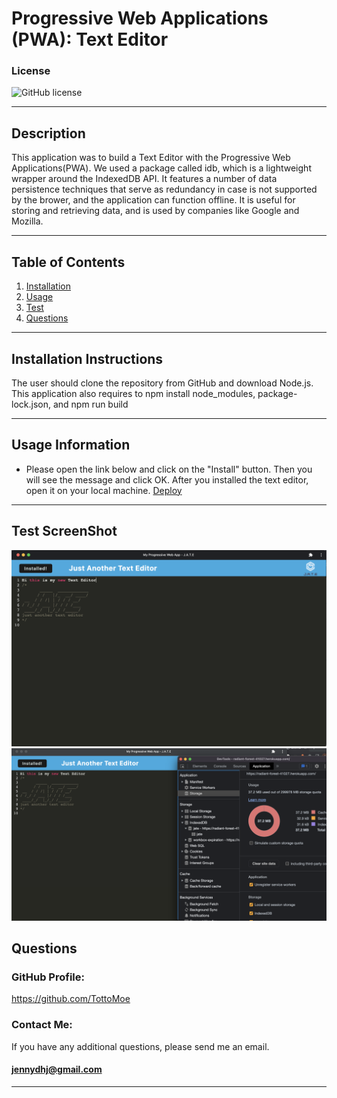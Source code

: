 # Progressive Web Applications (PWA): Text Editor

### License

![GitHub license](https://img.shields.io/badge/license-MIT-green.svg)

---

## Description

This application was to build a Text Editor with the Progressive Web Applications(PWA). We used a package called idb, which is a lightweight wrapper around the IndexedDB API. It features a number of data persistence techniques that serve as redundancy in case is not supported by the brower, and the application can function offline. It is useful for storing and retrieving data, and is used by companies like Google and Mozilla. 

---

## Table of Contents

1. [Installation](#installation)
2. [Usage](#usage)
3. [Test](#test)
4. [Questions](#questions)

---

<a name="installation"></a>

## Installation Instructions

The user should clone the repository from GitHub and download Node.js. This application also requires to npm install node_modules, package-lock.json, and npm run build

---

<a name="usage"></a>

## Usage Information

- Please open the link below and click on the "Install" button. Then you will see the message and click OK. After you installed the text editor, open it on your local machine.
 [Deploy](https://radiant-forest-41027.herokuapp.com/)

---

<a name="test"></a>

## Test ScreenShot

![Screen-Shot](./Assets/TextEditor.png)
![Screen-Shot](./Assets/Storage.png)

<a name="questions"></a>

## Questions

### GitHub Profile:

https://github.com/TottoMoe

### Contact Me:

If you have any additional questions, please send me an email.

#### jennydhj@gmail.com

---
